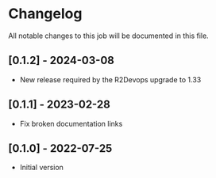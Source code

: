 # Changelog
All notable changes to this job will be documented in this file.

## [0.1.2] - 2024-03-08
* New release required by the R2Devops upgrade to 1.33

## [0.1.1] - 2023-02-28
* Fix broken documentation links

## [0.1.0] - 2022-07-25
* Initial version